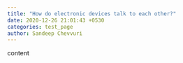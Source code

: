 ```yaml
---
title: "How do electronic devices talk to each other?"
date: 2020-12-26 21:01:43 +0530
categories: test_page
author: Sandeep Chevvuri
---
```


content